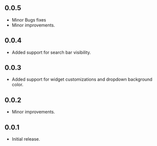 ## 0.0.5

* Minor Bugs fixes
* Minor improvements.

## 0.0.4

* Added support for search bar visibility.

## 0.0.3

* Added support for widget customizations and dropdown background color.

## 0.0.2

* Minor improvements.

## 0.0.1

* Initial release.